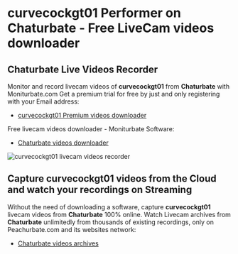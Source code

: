 # curvecockgt01 Performer on Chaturbate - Free LiveCam videos downloader

## Chaturbate Live Videos Recorder

Monitor and record livecam videos of **curvecockgt01** from **Chaturbate** with Moniturbate.com
Get a premium trial for free by just and only registering with your Email address:
* [curvecockgt01 Premium videos downloader](https://moniturbate.com/request-demo-licence-key.html)

Free livecam videos downloader - Moniturbate Software:
* [Chaturbate videos downloader](https://moniturbate.com/moniturbate-download-software.html)

![curvecockgt01 livecam videos recorder](https://peachurnet.com/templates/moniturbate-software.png)


## Capture curvecockgt01 videos from the Cloud and watch your recordings on Streaming

Without the need of downloading a software, capture **curvecockgt01** livecam videos from **Chaturbate** 100% online.
Watch Livecam archives from **Chaturbate** unlimitedly from thousands of existing recordings, only on Peachurbate.com and its websites network:
* [Chaturbate videos archives](https://peachurnet.com/)